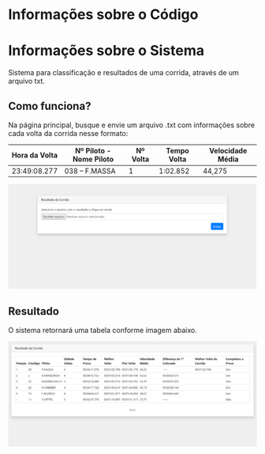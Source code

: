 # Informações sobre o Código


# Informações sobre o Sistema

Sistema para classificação e resultados de uma corrida, através de um arquivo txt.

## Como funciona?

Na página principal, busque e envie um arquivo .txt com informações sobre cada volta da corrida nesse formato:

| Hora da Volta | Nº Piloto - Nome Piloto | Nº Volta | Tempo Volta | Velocidade Média |
|---------------|-------------------------|----------|-------------|------------------|
|23:49:08.277   | 038 – F.MASSA           | 1        | 1:02.852    | 44,275           |

![Alt text](/src/main/resources/static/image/race1.png?raw=true)

## Resultado

O sistema retornará uma tabela conforme imagem abaixo.

![Alt text](/src/main/resources/static/image/race2.png?raw=true)
